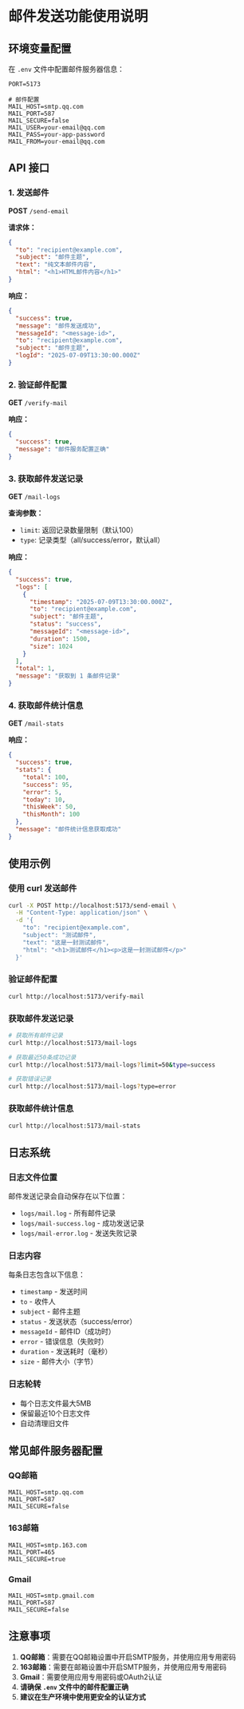 # 邮件发送功能使用说明

## 环境变量配置

在 `.env` 文件中配置邮件服务器信息：

```
PORT=5173

# 邮件配置
MAIL_HOST=smtp.qq.com
MAIL_PORT=587
MAIL_SECURE=false
MAIL_USER=your-email@qq.com
MAIL_PASS=your-app-password
MAIL_FROM=your-email@qq.com
```

## API 接口

### 1. 发送邮件

**POST** `/send-email`

**请求体：**
```json
{
  "to": "recipient@example.com",
  "subject": "邮件主题",
  "text": "纯文本邮件内容",
  "html": "<h1>HTML邮件内容</h1>"
}
```

**响应：**
```json
{
  "success": true,
  "message": "邮件发送成功",
  "messageId": "<message-id>",
  "to": "recipient@example.com",
  "subject": "邮件主题",
  "logId": "2025-07-09T13:30:00.000Z"
}
```

### 2. 验证邮件配置

**GET** `/verify-mail`

**响应：**
```json
{
  "success": true,
  "message": "邮件服务配置正确"
}
```

### 3. 获取邮件发送记录

**GET** `/mail-logs`

**查询参数：**
- `limit`: 返回记录数量限制（默认100）
- `type`: 记录类型（all/success/error，默认all）

**响应：**
```json
{
  "success": true,
  "logs": [
    {
      "timestamp": "2025-07-09T13:30:00.000Z",
      "to": "recipient@example.com",
      "subject": "邮件主题",
      "status": "success",
      "messageId": "<message-id>",
      "duration": 1500,
      "size": 1024
    }
  ],
  "total": 1,
  "message": "获取到 1 条邮件记录"
}
```

### 4. 获取邮件统计信息

**GET** `/mail-stats`

**响应：**
```json
{
  "success": true,
  "stats": {
    "total": 100,
    "success": 95,
    "error": 5,
    "today": 10,
    "thisWeek": 50,
    "thisMonth": 100
  },
  "message": "邮件统计信息获取成功"
}
```

## 使用示例

### 使用 curl 发送邮件

```bash
curl -X POST http://localhost:5173/send-email \
  -H "Content-Type: application/json" \
  -d '{
    "to": "recipient@example.com",
    "subject": "测试邮件",
    "text": "这是一封测试邮件",
    "html": "<h1>测试邮件</h1><p>这是一封测试邮件</p>"
  }'
```

### 验证邮件配置

```bash
curl http://localhost:5173/verify-mail
```

### 获取邮件发送记录

```bash
# 获取所有邮件记录
curl http://localhost:5173/mail-logs

# 获取最近50条成功记录
curl http://localhost:5173/mail-logs?limit=50&type=success

# 获取错误记录
curl http://localhost:5173/mail-logs?type=error
```

### 获取邮件统计信息

```bash
curl http://localhost:5173/mail-stats
```

## 日志系统

### 日志文件位置

邮件发送记录会自动保存在以下位置：

- `logs/mail.log` - 所有邮件记录
- `logs/mail-success.log` - 成功发送记录
- `logs/mail-error.log` - 发送失败记录

### 日志内容

每条日志包含以下信息：
- `timestamp` - 发送时间
- `to` - 收件人
- `subject` - 邮件主题
- `status` - 发送状态（success/error）
- `messageId` - 邮件ID（成功时）
- `error` - 错误信息（失败时）
- `duration` - 发送耗时（毫秒）
- `size` - 邮件大小（字节）

### 日志轮转

- 每个日志文件最大5MB
- 保留最近10个日志文件
- 自动清理旧文件

## 常见邮件服务器配置

### QQ邮箱
```
MAIL_HOST=smtp.qq.com
MAIL_PORT=587
MAIL_SECURE=false
```

### 163邮箱
```
MAIL_HOST=smtp.163.com
MAIL_PORT=465
MAIL_SECURE=true
```

### Gmail
```
MAIL_HOST=smtp.gmail.com
MAIL_PORT=587
MAIL_SECURE=false
```

## 注意事项

1. **QQ邮箱**：需要在QQ邮箱设置中开启SMTP服务，并使用应用专用密码
2. **163邮箱**：需要在邮箱设置中开启SMTP服务，并使用应用专用密码
3. **Gmail**：需要使用应用专用密码或OAuth2认证
4. **请确保 `.env` 文件中的邮件配置正确**
5. **建议在生产环境中使用更安全的认证方式**
